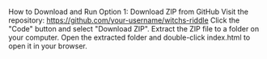  How to Download and Run
Option 1: Download ZIP from GitHub
Visit the repository:
https://github.com/your-username/witchs-riddle
Click the "Code" button and select "Download ZIP".
Extract the ZIP file to a folder on your computer.
Open the extracted folder and double-click index.html to open it in your browser.
